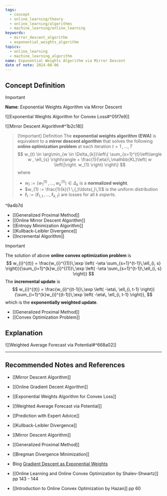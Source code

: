 ```yaml
---
tags:
  - concept
  - online_learning/theory
  - online_learning/algorithms
  - machine_learning/online_learning
keywords:
  - mirror_descent_algorithm
  - exponential_weights_algorithm
topics:
  - online_learning
  - machine_learning_algorithm
name: Exponential Weights Algorithm via Mirror Descent
date of note: 2024-08-06
---
```


## Concept Definition

>[!important]
>**Name**: Exponential Weights Algorithm via Mirror Descent

![[Exponential Weights Algorithm for Convex Loss#^05f7e9]]

![[Mirror Descent Algorithm#^1b2c18]]


>[!important] Definition
>The **exponential weights algorithm (EWA)** is equivalent to a **mirror descent algorithm** that solves the following **online optimization problem** at each iteration $t=1\,{,}\ldots{,}\,T$
>$$
>w_{t} \in \arg\min_{w \in \Delta_{k}}\left\{ \sum_{s=1}^{t}\left\langle w , \ell_{s} \right\rangle  + \frac{1}{\eta}\,\mathbb{KL}\left( w \left\|\right. w_{1} \right) \right\}
>$$
>where 
>- $w_{t} := (w_{1}^{(t)} \,{,}\ldots{,}\,w_{k}^{(t)}) \in \Delta_{k}$ is a **normalized weight**.
>- $w_{1} := \frac{1}{k}(1 \,{,}\ldots{,}\,1)$ is the uniform distribution
>- $\ell_{t} := \left( \ell_{1,t} \,{,}\ldots{,}\, \ell_{k,t} \right)$ are losses for all $k$ *experts*.


^9a4b7d

- [[Generalized Proximal Method]]
- [[Online Mirror Descent Algorithm]]
- [[Entropy Minimization Algorithm]]
- [[Kullback-Leibler Divergence]]
- [[Incremental Algorithm]]


>[!important]
>The solution of above **online convex optimization problem** is 
>$$
>w_{i}^{(t)} = \frac{w_{i}^{(1)}\,\exp \left( -\eta \sum_{s=1}^{t-1}\,\ell_{i, s} \right)}{\sum_{i=1}^{k}w_{i}^{(1)}\,\exp \left( -\eta \sum_{s=1}^{t-1}\,\ell_{i, s} \right)}
>$$
>The **incremental update** is
>$$
>w_{i}^{(t)} = \frac{w_{i}^{(t-1)}\,\exp \left( -\eta\, \ell_{i, t-1} \right)}{\sum_{i=1}^{k}w_{i}^{(t-1)}\,\exp \left( -\eta\, \ell_{i, t-1} \right)},
>$$
>which is the **exponentially weighted update**.

- [[Generalized Proximal Method]]
- [[Convex Optimization Problem]]


## Explanation


![[Weighted Average Forecast via Potential#^668a02]]




-----------
##  Recommended Notes and References


- [[Mirror Descent Algorithm]]
- [[Online Gradient Decent Algorithm]]
- [[Exponential Weights Algorithm for Convex Loss]]
- [[Weighted Average Forecast via Potential]]
- [[Prediction with Expert Advice]]

- [[Kullback-Leibler Divergence]]

- [[Mirror Descent Algorithm]]
- [[Generalized Proximal Method]]
- [[Bregman Divergence Minimization]]


- Blog [Gradient Descent as Exponential Weights](https://blog.wouterkoolen.info/GDasEW/post.html)
- [[Online Learning and Online Convex Optimization by Shalev-Shwartz]] pp 143  - 144
- [[Introduction to Online Convex Optimization by Hazan]] pp 60
